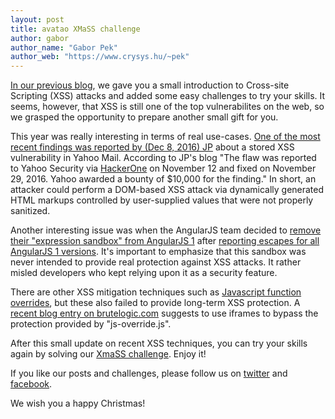 ```yaml
---
layout: post
title: avatao XMaSS challenge
author: gabor
author_name: "Gabor Pek"
author_web: "https://www.crysys.hu/~pek"
---
```


[In our previous blog](https://blog.avatao.com/Your-first-avatao-Tuesday/), we gave you a small introduction to Cross-site Scripting (XSS) attacks and added some easy challenges to try your skills. It seems, however, that XSS is still one of the top vulnerabilites on the web, so we grasped the opportunity to prepare another small gift for you. 

<!--excerpt-->

This year was really interesting in terms of real use-cases. [One of the most recent findings was reported by (Dec 8, 2016) JP](https://klikki.fi/adv/yahoo2.html) about a stored XSS vulnerability in Yahoo Mail. According to JP's blog "The flaw was reported to Yahoo Security via [HackerOne](https://hackerone.com/yahoo) on November 12 and fixed on November 29, 2016. Yahoo awarded a bounty of $10,000 for the finding." In short, an attacker could perform a DOM-based XSS attack via dynamically generated HTML markups controlled by user-supplied values that were not properly sanitized.

Another interesting issue was when the AngularJS team decided to [remove their "expression sandbox" from AngularJS 1](https://docs.angularjs.org/guide/security) after [reporting escapes for all AngularJS 1 versions](https://www.youtube.com/watch?v=67Yc8_Bszlk&index=1&list=PLhixgUqwRTjwJTIkNopKuGLk3Pm9Ri1sF). It's important to emphasize that this sandbox was never intended to provide real protection against XSS attacks. It rather misled developers who kept relying upon it as a security feature.  

There are other XSS mitigation techniques such as [Javascript function overrides](https://www.trustwave.com/Resources/SpiderLabs-Blog/Detecting-Successful-XSS-Testing-with-JS-Overrides/), but these also failed to provide long-term XSS protection. A [recent blog entry on brutelogic.com](http://brutelogic.com.br/blog/bypassing-javascript-overrides/) suggests to use iframes to bypass the protection provided by "js-override.js".

After this small update on recent XSS techniques, you can try your skills again by solving our [XmaSS challenge](https://platform.avatao.com/paths/2bf3c9cb-f759-4915-9a2f-f30164c45fce/challenges/f4d9b9a0-42a7-11e6-bdf4-0800200c9a66). Enjoy it!

If you like our posts and challenges, please follow us on [twitter](https://twitter.com/theavatao) and [facebook](https://www.facebook.com/theavatao/). 


We wish you a happy Christmas!
